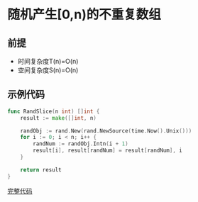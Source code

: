 # 随机产生[0,n)的不重复数组

## 前提
* 时间复杂度T(n)=O(n)
* 空间复杂度S(n)=O(n)

## 示例代码
```go
func RandSlice(n int) []int {
	result := make([]int, n)

	randObj := rand.New(rand.NewSource(time.Now().Unix()))
	for i := 0; i < n; i++ {
		randNum := randObj.Intn(i + 1)
		result[i], result[randNum] = result[randNum], i
	}

	return result
}
```
[完整代码](https://github.com/wshhz/algoAndData/blob/master/algo/other/randSlice.go)